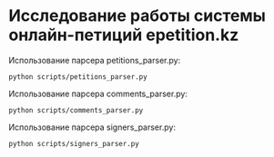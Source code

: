# Исследование работы системы онлайн-петиций epetition.kz
Использование парсера petitions_parser.py:
```
python scripts/petitions_parser.py
```
  
Использование парсера comments_parser.py:
```
python scripts/comments_parser.py
```
  
Использование парсера signers_parser.py:
```
python scripts/signers_parser.py
```